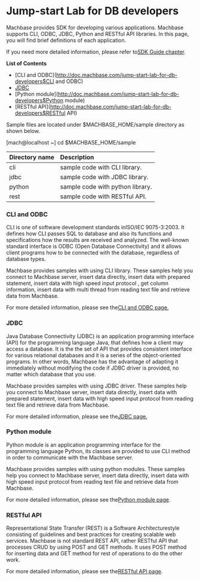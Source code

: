 # Jump-start Lab for DB developers

Machbase provides SDK for developing various applications. Machbase supports CLI, ODBC, JDBC, Python and RESTful API libraries. In this page, you will find brief definitions of each application.

If you need more detailed information, please refer to[SDK Guide chapter](http://doc.machbase.com/cli-and-odbc).

**List of Contents**

* [CLI and ODBC](http://doc.machbase.com/jump-start-lab-for-db-developers$CLI and ODBC)
* [JDBC](http://doc.machbase.com/jump-start-lab-for-db-developers$JDBC)
* [Python module](http://doc.machbase.com/jump-start-lab-for-db-developers$Python module)
* [RESTful API](http://doc.machbase.com/jump-start-lab-for-db-developers$RESTful API)

Sample files are located under $MACHBASE\_HOME/sample  directory as shown below.

\[mach@localhost ~\] cd $MACHBASE\_HOME/sample

| Directory name | Description |
| :--- | :--- |
| cli | sample code with CLI library. |
| jdbc | sample code with JDBC library. |
| python | sample code with python library. |
| rest | sample code with RESTful API. |

### CLI and ODBC

CLI is one of software development standards inISO/IEC 9075-3:2003. It defines how CLI passes SQL to database and also its functions and specifications how the results are received and analyzed. The well-known standard interface is ODBC \(Open Database Connectivity\) and it allows client programs how to be connected with the database, regardless of database types.

Machbase provides samples with using CLI library. These samples help you connect to Machbase server, insert data directly, insert data with prepared statement, insert data with high speed input protocol , get column information, insert data with multi thread from reading text file and  retrieve data from Machbase.

For more detailed information, please see the[CLI and ODBC page.](http://doc.machbase.com/cli-and-odbc)

### JDBC

Java Database Connectivity \(JDBC\) is an application programming interface \(API\) for the programming language Java, that defines how a client may access a database. It is the the set of API that provides consistent interface for various relational databases and it is a series of the object-oriented programs. In other words, Machbase has the advantage of adapting it immediately without modifying the code if JDBC driver is provided, no matter which database that you use.

Machbase provides samples with using JDBC driver. These samples help you connect to Machbase server, insert data directly, insert data with prepared statement, insert data with high speed input protocol from reading text file and retrieve data from Machbase.

For more detailed information, please see the[JDBC page.](http://doc.machbase.com/jdbc)

### Python module

Python module is an application programming interface for the programming language Python, its classes are provided to use CLI method in order to communicate with the Machbase server.

Machbase provides samples with using python modules. These samples help you connect to Machbase server, insert data directly, insert data with high speed input protocol from reading text file and retrieve data from Machbase.

For more detailed information, please see the[Python module page](http://doc.machbase.com/python-module).

### RESTful API

Representational State Transfer \(REST\) is a Software Architecturestyle consisting of guidelines and best practices for creating scalable web services. Machbase is not standard REST API, rather RESTful API that processes CRUD by using POST and GET methods. It uses POST method for inserting data and GET method for rest of operations to do the other work.

For more detailed information, please see the[RESTful API page](http://doc.machbase.com/restful-api).

